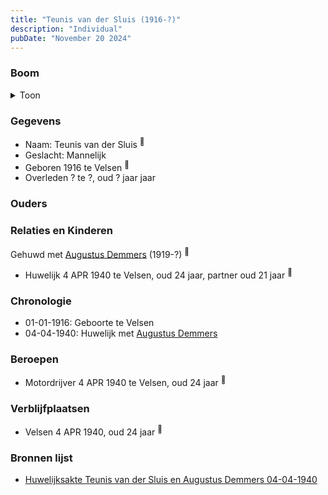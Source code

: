 ```yaml
---
title: "Teunis van der Sluis (1916-?)"
description: "Individual"
pubDate: "November 20 2024"
---
```


### Boom
<details><summary>Toon</summary>

![test](https://www.plantuml.com/plantuml/svg/bP5DQm8n48Rl-HM37deILbPjbSMlreNUf9LU9RkPhc7p8PcaieZ_lQcxL4-5tiBClFCyIPRakVD1AqQrD4Vkk8Q2btNbR33YsIhhm3jkABRGU7QG0g6KhbJOdb4VVGCQTO6EsX9vT6XzSqHsjxLKd0ZE303MrWbqkuCiQuD4MQQvDFCvfEp2s0DihoXYh8tqTXYC9FZY1c8CtbMGr0DEy9eamyS9_ERxcpGVv-i8ENzALE82sQpWHRClhFSAPtCOJeSJ-415QEvcg0vAxRaH-z9Pei96gpYyWCMFK6Un2bKW7mXUKEjurvl16A2VhpVf9lsRFFqdkGDdinCA8KqL6oDORT_Yhb5onUT9aeoVeAzaTV0DAcLFKU72keSP3Be9rddU2co9HiHl_mO0)
</details>

### Gegevens
- Naam: Teunis van der Sluis <sup><a href="../s00270/" style="text-decoration:none" title="Huwelijksakte Teunis van der Sluis en Augustus Demmers 04-04-1940 ">:link:</a></sup>
- Geslacht: Mannelijk
- Geboren 1916 te Velsen <sup><a href="../s00270/" style="text-decoration:none" title="Huwelijksakte Teunis van der Sluis en Augustus Demmers 04-04-1940 ">:link:</a></sup>
- Overleden ? te ?, oud ? jaar jaar 

### Ouders

### Relaties en Kinderen

Gehuwd met [Augustus Demmers](../i00175/) (1919-?) <sup><a href="../s00270/" style="text-decoration:none" title="Huwelijksakte Teunis van der Sluis en Augustus Demmers 04-04-1940 ">:link:</a></sup>
- Huwelijk 4 APR 1940 te Velsen, oud 24 jaar, partner oud 21 jaar <sup><a href="../s00270/" style="text-decoration:none" title="Huwelijksakte Teunis van der Sluis en Augustus Demmers 04-04-1940 ">:link:</a></sup>

### Chronologie
- 01-01-1916: Geboorte te Velsen
- 04-04-1940: Huwelijk met [Augustus Demmers](../i00175/)

### Beroepen
- Motordrijver 4 APR 1940 te Velsen, oud 24 jaar <sup><a href="../s00270/" style="text-decoration:none" title="Huwelijksakte Teunis van der Sluis en Augustus Demmers 04-04-1940 ">:link:</a></sup>

### Verblijfplaatsen
- Velsen  4 APR 1940, oud 24 jaar  <sup><a href="../s00270/" style="text-decoration:none" title="Huwelijksakte Teunis van der Sluis en Augustus Demmers 04-04-1940 ">:link:</a></sup>

### Bronnen lijst
- [Huwelijksakte Teunis van der Sluis en Augustus Demmers 04-04-1940 ](../s00270/)